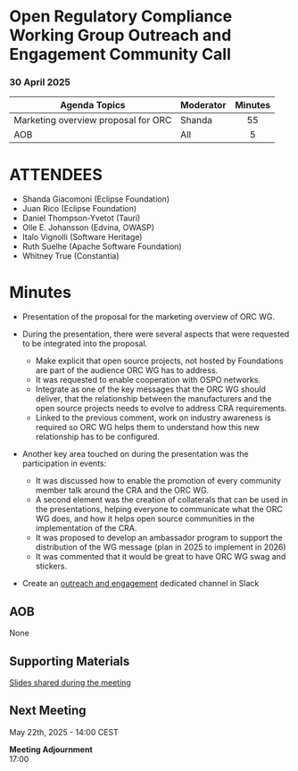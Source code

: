 # **Open Regulatory Compliance Working Group** Outreach and Engagement Community Call

###  30 April 2025 

| Agenda Topics | Moderator | Minutes |
| ----- | ----- | :---: |
| Marketing overview proposal for ORC | Shanda | 55 |
| AOB | All | 5 |

 

# ATTENDEES

- Shanda Giacomoni (Eclipse Foundation)  
- Juan Rico (Eclipse Foundation)  
- Daniel Thompson-Yvetot (Tauri)   
- Olle E. Johansson (Edvina, OWASP)  
- Italo Vignolli (Software Heritage)  
- Ruth Suelhe (Apache Software Foundation)  
- Whitney True (Constantia)

# Minutes

- Presentation of the proposal for the marketing overview of ORC WG.  
    
- During the presentation, there were several aspects that were requested to be integrated into the proposal.  
  - Make explicit that open source projects, not hosted by Foundations are part of the audience ORC WG has to address.  
  - It was requested to enable cooperation with OSPO networks.  
  - Integrate as one of the key messages that the ORC WG should deliver, that the relationship between the manufacturers and the open source projects needs to evolve to address CRA requirements.  
  - Linked to the previous comment, work on industry awareness is required so ORC WG helps them to understand how this new relationship has to be configured.

- Another key area touched on during the presentation was the participation in events:  
  - It was discussed how to enable the promotion of every community member talk around the CRA and the ORC WG.  
  - A second element was the creation of collaterals that can be used in the presentations, helping everyone to communicate what the ORC WG does, and how it helps open source communities in the implementation of the CRA.  
  - It was proposed to develop an ambassador program to support the distribution of the WG message (plan in 2025 to implement in 2026\)  
  - It was commented that it would be great to have ORC WG swag and stickers.  
- Create an [outreach and engagement](https://orcwg.slack.com/archives/C08JHFPFUMQ) dedicated channel in Slack

## AOB

None

## Supporting Materials
[Slides shared during the meeting](./resentations/2025-04-30-outreach-and-engagement-call.pdf)
## Next Meeting

May 22th, 2025 \- 14:00 CEST

**Meeting Adjournment**  
17:00  

